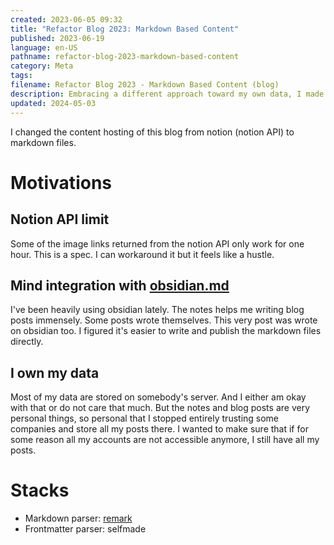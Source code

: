 ```yaml
---
created: 2023-06-05 09:32
title: "Refactor Blog 2023: Markdown Based Content"
published: 2023-06-19
language: en-US
pathname: refactor-blog-2023-markdown-based-content
category: Meta
tags: 
filename: Refactor Blog 2023 - Markdown Based Content (blog)
description: Embracing a different approach toward my own data, I made a change to the content hosting method of my blog.
updated: 2024-05-03
---
```

I changed the content hosting of this blog from notion (notion API) to markdown files.
# Motivations
## Notion API limit 
Some of the image links returned from the notion API only work for one hour. This is a spec. I can workaround it but it feels like a hustle.
## Mind integration with [obsidian.md](https://obsidian.md)
I've been heavily using obsidian lately. The notes helps me writing blog posts immensely. Some posts wrote themselves. This very post was wrote on obsidian too. I figured it's easier to write and publish the markdown files directly.
## I own my data
Most of my data are stored on somebody's server. And I either am okay with that or do not care that much. But the notes and blog posts are very personal things, so personal that I stopped entirely trusting some companies and store all my posts there. I wanted to make sure that if for some reason all my accounts are not accessible anymore, I still have all my posts.
# Stacks
- Markdown parser: [remark](https://remark.js.org/)
- Frontmatter parser: selfmade